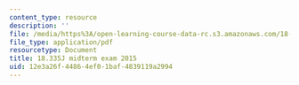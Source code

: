 ```yaml
---
content_type: resource
description: ''
file: /media/https%3A/open-learning-course-data-rc.s3.amazonaws.com/18-335j-introduction-to-numerical-methods-spring-2019/12e3a26f44864ef01baf4839119a2994_MIT18_335JS19_exam15.pdf
file_type: application/pdf
resourcetype: Document
title: 18.335J midterm exam 2015
uid: 12e3a26f-4486-4ef0-1baf-4839119a2994
---
```

